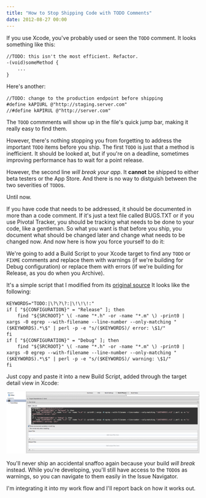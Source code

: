 ```yaml
---
title: "How to Stop Shipping Code with TODO Comments"
date: 2012-08-27 00:00
---
```


<p>If you use Xcode, you've probably used or seen the <code>TODO</code> comment. It looks something like this:</p>

<pre><code>//TODO: this isn't the most efficient. Refactor.
-(void)someMethod {
    ...
}
</code></pre>

<p>Here's another:</p>

<pre><code>//TODO: change to the production endpoint before shipping
#define kAPIURL @"http://staging.server.com"
//#define kAPIRUL @"http://server.com"
</code></pre>

<p>The <code>TOOD</code> commments will show up in the file's quick jump bar, making it really easy to find them.</p>

<p>However, there's nothing stopping you from forgetting to address the important <code>TODO</code> items before you ship. The first <code>TODO</code> is just that a method is inefficient. It should be looked at, but if you're on a deadline, sometimes improving performance has to wait for a point release. </p>

<p>However, the second line <em>will break your app</em>. It <strong>cannot</strong> be shipped to either beta testers or the App Store. And there is no way to distguish between the two severities of <code>TODO</code>s.</p>

<p>Until now.</p>

<p>If you have code that needs to be addressed, it should be documented in more than a code comment. If it's just a text file called BUGS.TXT or if you use Pivotal Tracker, you should be tracking what needs to be done to your code, like a gentleman. So what you want is that before you ship, you document what should be changed later and change what needs to be changed now. And now here is how you force yourself to do it:</p>

<p>We're going to add a Build Script to your Xcode target to find any <code>TODO</code> or <code>FIXME</code> comments and replace them with warnings (if we're building for Debug configuration) or replace them with errors (if we're building for Release, as you do when you Archive).</p>

<p>It's a simple script that I modified from its <a href="http://deallocatedobjects.com/posts/show-todos-and-fixmes-as-warnings-in-xcode-4">original source</a> It looks like the following:</p>

<pre><code>KEYWORDS="TODO:|\?\?\?:|\!\!\!:"
if [ "${CONFIGURATION}" = "Release" ]; then
    find "${SRCROOT}" \( -name "*.h" -or -name "*.m" \) -print0 | xargs -0 egrep --with-filename --line-number --only-matching "($KEYWORDS).*\$" | perl -p -e "s/($KEYWORDS)/ error: \$1/"
fi
if [ "${CONFIGURATION}" = "Debug" ]; then
    find "${SRCROOT}" \( -name "*.h" -or -name "*.m" \) -print0 | xargs -0 egrep --with-filename --line-number --only-matching "($KEYWORDS).*\$" | perl -p -e "s/($KEYWORDS)/ warning: \$1/"
fi
</code></pre>

<p>Just copy and paste it into a new Build Script, added through the target detail view in Xcode:</p>

<img src="/img/import/blog/how-to-stop-shipping-code-with-todo-comments/CAE77EC0DCEA4032947915A76A1A1196.png" class="img-responsive" />

<p>You'll never ship an accidental snaffoo again because your build <em>will break</em> instead. While you're developing, you'll still have access to the <code>TODO</code>s as warnings, so you can navigate to them easily in the Issue Navigator.</p>

<p>I'm integrating it into my work flow and I'll report back on how it works out.</p>

<!-- more -->


